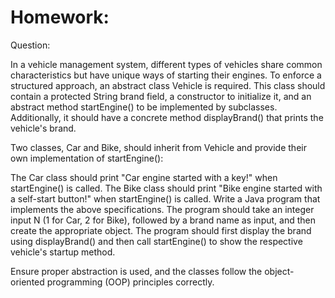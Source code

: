 # Homework:

Question:

In a vehicle management system, different types of vehicles share common characteristics but have unique ways of starting their engines. To enforce a structured approach, an abstract class Vehicle is required. This class should contain a protected String brand field, a constructor to initialize it, and an abstract method startEngine() to be implemented by subclasses. Additionally, it should have a concrete method displayBrand() that prints the vehicle's brand.

Two classes, Car and Bike, should inherit from Vehicle and provide their own implementation of startEngine():

The Car class should print "Car engine started with a key!" when startEngine() is called.
The Bike class should print "Bike engine started with a self-start button!" when startEngine() is called.
Write a Java program that implements the above specifications. The program should take an integer input N (1 for Car, 2 for Bike), followed by a brand name as input, and then create the appropriate object. The program should first display the brand using displayBrand() and then call startEngine() to show the respective vehicle's startup method.

Ensure proper abstraction is used, and the classes follow the object-oriented programming (OOP) principles correctly.
